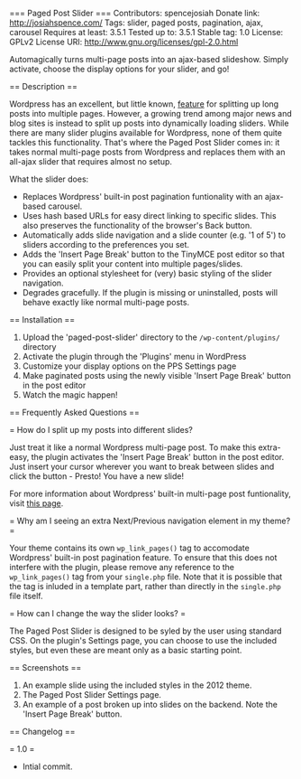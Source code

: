 === Paged Post Slider ===
Contributors: spencejosiah
Donate link: http://josiahspence.com/
Tags: slider, paged posts, pagination, ajax, carousel
Requires at least: 3.5.1
Tested up to: 3.5.1
Stable tag: 1.0
License: GPLv2
License URI: http://www.gnu.org/licenses/gpl-2.0.html

Automagically turns multi-page posts into an ajax-based slideshow. Simply activate, choose the display options for your slider, and go!

== Description ==

Wordpress has an excellent, but little known, [feature](http://codex.wordpress.org/Styling_Page-Links) for splitting up long posts into multiple pages. However, a growing trend among major news and blog sites is instead to split up posts into dynamically loading sliders. While there are many slider plugins available for Wordpress, none of them quite tackles this functionality. That's where the Paged Post Slider comes in: it takes normal multi-page posts from Wordpress and replaces them with an all-ajax slider that requires almost no setup.

What the slider does:

*   Replaces Wordpress' built-in post pagination funtionality with an ajax-based carousel.
*   Uses hash based URLs for easy direct linking to specific slides. This also preserves the functionality of the browser's Back button.
*   Automatically adds slide navigation and a slide counter (e.g. '1 of 5') to sliders according to the preferences you set.
*   Adds the 'Insert Page Break' button to the TinyMCE post editor so that you can easily split your content into multiple pages/slides.
*   Provides an optional stylesheet for (very) basic styling of the slider navigation.
*   Degrades gracefully. If the plugin is missing or uninstalled, posts will behave exactly like normal multi-page posts.

== Installation ==

1. Upload the 'paged-post-slider' directory to the `/wp-content/plugins/` directory
1. Activate the plugin through the 'Plugins' menu in WordPress
1. Customize your display options on the PPS Settings page
1. Make paginated posts using the newly visible 'Insert Page Break' button in the post editor
1. Watch the magic happen!

== Frequently Asked Questions ==

= How do I split up my posts into different slides?

Just treat it like a normal Wordpress multi-page post. To make this extra-easy, the plugin activates the 'Insert Page Break' button in the post editor. Just insert your cursor wherever you want to break between slides and click the button - Presto! You have a new slide!

For more information about Wordpress' built-in multi-page post funtionality, visit [this page](http://codex.wordpress.org/Styling_Page-Links).

= Why am I seeing an extra Next/Previous navigation element in my theme? =

Your theme contains its own `wp_link_pages()` tag to accomodate Wordpress' built-in post pagination feature. To ensure that this does not interfere with the plugin, please remove any reference to the  `wp_link_pages()` tag from your `single.php` file. Note that it is possible that the tag is inluded in a template part, rather than directly in the `single.php` file itself. 

= How can I change the way the slider looks? =

The Paged Post Slider is designed to be syled by the user using standard CSS. On the plugin's Settings page, you can choose to use the included styles, but even these are meant only as a basic starting point.

== Screenshots ==

1. An example slide using the included styles in the 2012 theme. 
2. The Paged Post Slider Settings page.
3. An example of a post broken up into slides on the backend. Note the 'Insert Page Break' button.

== Changelog ==

= 1.0 =
* Intial commit.